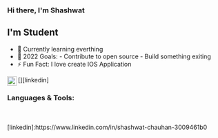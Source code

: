 ### Hi there, I'm Shashwat 

##  I'm Student 
- 🌱  Currently learning everthing 
- 🥅  2022 Goals:
             - Contribute to open source
             - Build something exiting
- ⚡️ Fun Fact: I love create IOS Application 

[<img align="left" alt="codeSTACKr | LinkedIn" width="22px" src="https://cdn.jsdelivr.net/npm/simple-icons@v3/icons/linkedin.svg" />][linkedin]

### Languages & Tools:









<br/>
<br/>
[linkedin]:https://www.linkedin.com/in/shashwat-chauhan-3009461b0
